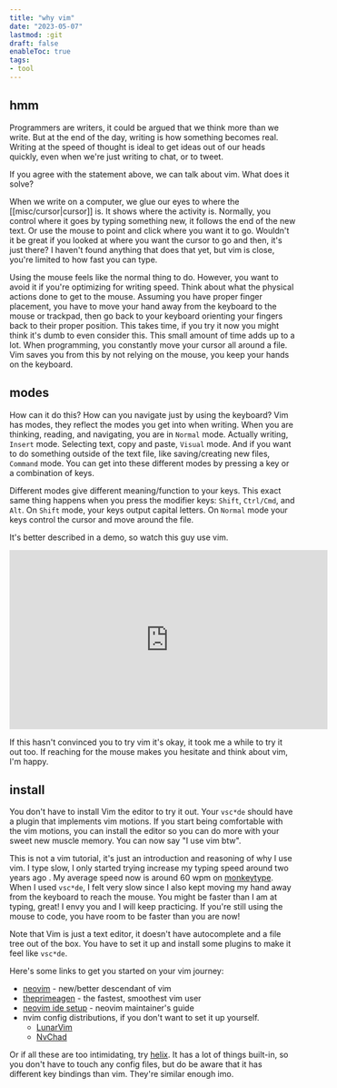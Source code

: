 ```yaml
---
title: "why vim"
date: "2023-05-07"
lastmod: :git
draft: false
enableToc: true
tags:
- tool
---
```


## hmm

Programmers are writers, it could be argued that we think more than we write. But
at the end of the day, writing is how something becomes real. Writing at the speed
of thought is ideal to get ideas out of our heads quickly, even when we're just writing 
to chat, or to tweet.

If you agree with the statement above, we can talk about vim. What does it solve?

When we write on a computer, we glue our eyes to where the [[misc/cursor|cursor]] 
is. It shows where the activity is. Normally, you control where it goes by typing 
something new, it follows the end of the new text. Or use the mouse to point and 
click where you want it to go. Wouldn't it be great if you looked at where you want the 
cursor to go and then, it's just there? I haven't found anything that does that yet, but 
vim is close, you're limited to how fast you can type.

Using the mouse feels like the normal thing to do. However, you want to avoid it if
you're  optimizing for writing speed. Think about what the physical actions done to 
get to the mouse. Assuming you have proper finger placement, you have to move your 
hand away from the keyboard to the mouse or trackpad, then go back to your 
keyboard orienting your fingers back to their proper position. This takes 
time, if you try it now you might think it's dumb to even consider this. This 
small amount of time adds up to a lot. When programming, you constantly move your 
cursor all around a file. Vim saves you from this by not relying on the mouse, you 
keep your hands on the keyboard.

## modes

How can it do this? How can you navigate just by using the keyboard? Vim has modes,
they reflect the modes you get into when writing. When you are thinking, reading, and 
navigating, you are in `Normal` mode. Actually writing, `Insert` mode. Selecting text, 
copy and paste, `Visual` mode. And if you want to do something outside of the text file, 
like saving/creating new files,  `Command` mode. You can get into these different modes 
by pressing a key or a combination of keys.

Different modes give different meaning/function to your keys. This exact same 
thing happens when you press the modifier keys: `Shift`, `Ctrl/Cmd`, and `Alt`. On 
`Shift` mode, your keys output capital letters. On `Normal` mode your keys control
the cursor and move around the file.

It's better described in a demo, so watch this guy use vim.
<iframe width="560" height="315" src="https://www.youtube.com/embed/y6VJBeZEDZU?controls=0" title="YouTube video player" frameborder="0" allow="accelerometer; autoplay; clipboard-write; encrypted-media; gyroscope; picture-in-picture; web-share" allowfullscreen></iframe>

If this hasn't convinced you to try vim it's okay, it took me a while to try it 
out too. If reaching for the mouse makes you hesitate and think about vim, I'm happy.

## install

You don't have to install Vim the editor to try it out. Your `vsc*de` should have a 
plugin that implements vim motions. If you start being comfortable with the vim
motions, you can install the editor so you can do more with your sweet new muscle
memory. You can now say "I use vim btw".

This is not a vim tutorial, it's just an introduction and reasoning of why I use vim. I type
slow, I only started trying increase my typing speed around two years ago . My 
average speed now is around 60 wpm on [monkeytype](https://monkeytype.com/). When I used `vsc*de`, I felt 
very slow since I also kept moving my hand away from the keyboard to reach the 
mouse. You might be faster than I am at typing, great! I envy you and I will keep 
practicing. If you're still using the mouse to code, you have room to be faster than 
you are now!

Note that Vim is just a text editor, it doesn't have autocomplete and a file tree out of 
the box. You have to set it up and install some plugins to make it feel like `vsc*de`.

Here's some links to get you started on your vim journey:
- [neovim](https://neovim.io/) - new/better descendant of vim
- [theprimeagen](https://www.youtube.com/playlist?list=PLm323Lc7iSW_wuxqmKx_xxNtJC_hJbQ7R) - the fastest, smoothest vim user
- [neovim ide setup](https://youtu.be/stqUbv-5u2s) - neovim maintainer's guide
- nvim config distributions, if you don't want to set it up yourself.
	- [LunarVim](https://www.lunarvim.org/)
	- [NvChad](https://nvchad.com/)

Or if all these are too intimidating, try [helix](https://helix-editor.com/). It has a lot of things built-in,
so you don't have to touch any config files, but do be aware that it has different key
bindings than vim. They're similar enough imo.